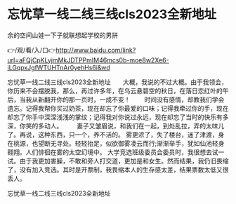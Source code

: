 # 忘忧草一线二线三线cls2023全新地址
余的空间山娃一下子就联想起学校的男拼

👉/观/看/入/口👉http://www.baidu.com/link?url=aFQjCpKLyjmMkJDTPPmIM46mcs0b-moe8w2Xe6-iLGqpxJgfWTUHTnAr0yehHs6i&wd

忘忧草一线二线三线cls2023全新地址　　大概，我说的不过大概。由于我领会，你历来不会摆脱我，那么，再过许多年，在乌云悬碧空的秋日，在落日恋红叶的午后，当我从新翻开你的那一页时，一成不变！
	　　时间没有感情，却教我们学会遗忘。记得我帮你买过奶茶，现在却忘了你最爱的口味；记得我牵过你的手，现在却忘了你手中深深浅浅的掌纹；记得我对你说过永远，现在却忘了当时的快乐有多深，你笑的多动人。
　　妻子又皱眉说，和我们在一起，到处乱拉，弄的太味儿了。再说，这种东西，只一个，养不活的。
雾更浓了，失了楼台，迷了津渡，身在桃源，也望断无寻处。轻轻抬足，似欲御雾凌云而行;渐渐举手，犹如仙池轻身翱翔。人们俳徊在雾的太空幻境中。
大学竞选班级委员会委员时，我很想去试一试。由于我更加害臊，不敢和旁人打交道，更加是和女生。然而结果，我仍旧畏缩了，没有加入竞选。其时是开票制，我畏缩本人的生存感太差，结果票数太低又很丢人。

忘忧草一线二线三线cls2023全新地址
